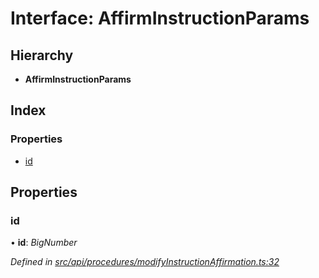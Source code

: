 # Interface: AffirmInstructionParams

## Hierarchy

* **AffirmInstructionParams**

## Index

### Properties

* [id](affirminstructionparams.md#id)

## Properties

###  id

• **id**: *BigNumber*

*Defined in [src/api/procedures/modifyInstructionAffirmation.ts:32](https://github.com/PolymathNetwork/polymesh-sdk/blob/38ee8078/src/api/procedures/modifyInstructionAffirmation.ts#L32)*
